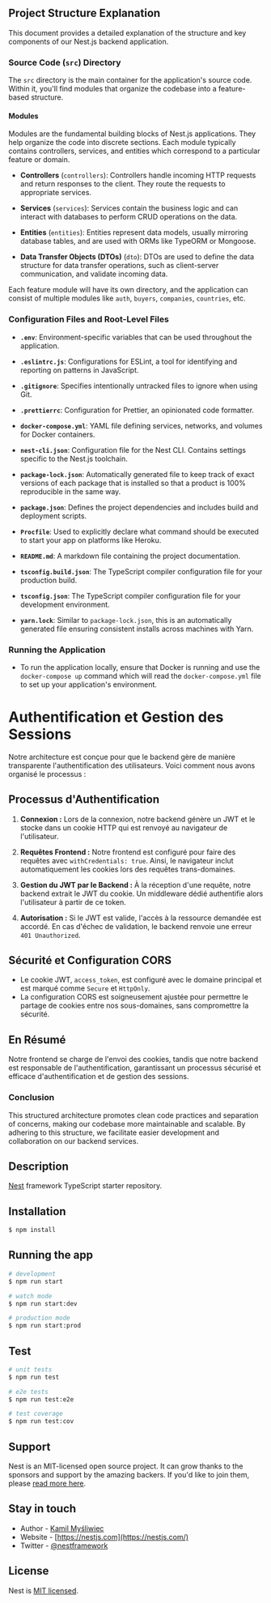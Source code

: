 ## Project Structure Explanation

This document provides a detailed explanation of the structure and key components of our Nest.js backend application.

### Source Code (`src`) Directory

The `src` directory is the main container for the application's source code. Within it, you'll find modules that organize the codebase into a feature-based structure.

#### Modules

Modules are the fundamental building blocks of Nest.js applications. They help organize the code into discrete sections. Each module typically contains controllers, services, and entities which correspond to a particular feature or domain.

- **Controllers** (`controllers`): Controllers handle incoming HTTP requests and return responses to the client. They route the requests to appropriate services.

- **Services** (`services`): Services contain the business logic and can interact with databases to perform CRUD operations on the data.

- **Entities** (`entities`): Entities represent data models, usually mirroring database tables, and are used with ORMs like TypeORM or Mongoose.

- **Data Transfer Objects (DTOs)** (`dto`): DTOs are used to define the data structure for data transfer operations, such as client-server communication, and validate incoming data.

Each feature module will have its own directory, and the application can consist of multiple modules like `auth`, `buyers`, `companies`, `countries`, etc.

### Configuration Files and Root-Level Files

- **`.env`**: Environment-specific variables that can be used throughout the application.

- **`.eslintrc.js`**: Configurations for ESLint, a tool for identifying and reporting on patterns in JavaScript.

- **`.gitignore`**: Specifies intentionally untracked files to ignore when using Git.

- **`.prettierrc`**: Configuration for Prettier, an opinionated code formatter.

- **`docker-compose.yml`**: YAML file defining services, networks, and volumes for Docker containers.

- **`nest-cli.json`**: Configuration file for the Nest CLI. Contains settings specific to the Nest.js toolchain.

- **`package-lock.json`**: Automatically generated file to keep track of exact versions of each package that is installed so that a product is 100% reproducible in the same way.

- **`package.json`**: Defines the project dependencies and includes build and deployment scripts.

- **`Procfile`**: Used to explicitly declare what command should be executed to start your app on platforms like Heroku.

- **`README.md`**: A markdown file containing the project documentation.

- **`tsconfig.build.json`**: The TypeScript compiler configuration file for your production build.

- **`tsconfig.json`**: The TypeScript compiler configuration file for your development environment.

- **`yarn.lock`**: Similar to `package-lock.json`, this is an automatically generated file ensuring consistent installs across machines with Yarn.

### Running the Application

- To run the application locally, ensure that Docker is running and use the `docker-compose up` command which will read the `docker-compose.yml` file to set up your application's environment.


# Authentification et Gestion des Sessions

Notre architecture est conçue pour que le backend gère de manière transparente l'authentification des utilisateurs. Voici comment nous avons organisé le processus :

## Processus d'Authentification

1. **Connexion :**
   Lors de la connexion, notre backend génère un JWT et le stocke dans un cookie HTTP qui est renvoyé au navigateur de l'utilisateur.

2. **Requêtes Frontend :**
   Notre frontend est configuré pour faire des requêtes avec `withCredentials: true`. Ainsi, le navigateur inclut automatiquement les cookies lors des requêtes trans-domaines.

3. **Gestion du JWT par le Backend :**
   À la réception d'une requête, notre backend extrait le JWT du cookie. Un middleware dédié authentifie alors l'utilisateur à partir de ce token.

4. **Autorisation :**
   Si le JWT est valide, l'accès à la ressource demandée est accordé. En cas d'échec de validation, le backend renvoie une erreur `401 Unauthorized`.

## Sécurité et Configuration CORS

- Le cookie JWT, `access_token`, est configuré avec le domaine principal et est marqué comme `Secure` et `HttpOnly`.
- La configuration CORS est soigneusement ajustée pour permettre le partage de cookies entre nos sous-domaines, sans compromettre la sécurité.

## En Résumé

Notre frontend se charge de l'envoi des cookies, tandis que notre backend est responsable de l'authentification, garantissant un processus sécurisé et efficace d'authentification et de gestion des sessions.



### Conclusion

This structured architecture promotes clean code practices and separation of concerns, making our codebase more maintainable and scalable. By adhering to this structure, we facilitate easier development and collaboration on our backend services.


## Description

[Nest](https://github.com/nestjs/nest) framework TypeScript starter repository.

## Installation

```bash
$ npm install
```

## Running the app

```bash
# development
$ npm run start

# watch mode
$ npm run start:dev

# production mode
$ npm run start:prod
```

## Test

```bash
# unit tests
$ npm run test

# e2e tests
$ npm run test:e2e

# test coverage
$ npm run test:cov
```

## Support

Nest is an MIT-licensed open source project. It can grow thanks to the sponsors and support by the amazing backers. If you'd like to join them, please [read more here](https://docs.nestjs.com/support).

## Stay in touch

- Author - [Kamil Myśliwiec](https://kamilmysliwiec.com)
- Website - [https://nestjs.com](https://nestjs.com/)
- Twitter - [@nestframework](https://twitter.com/nestframework)

## License

Nest is [MIT licensed](LICENSE).
